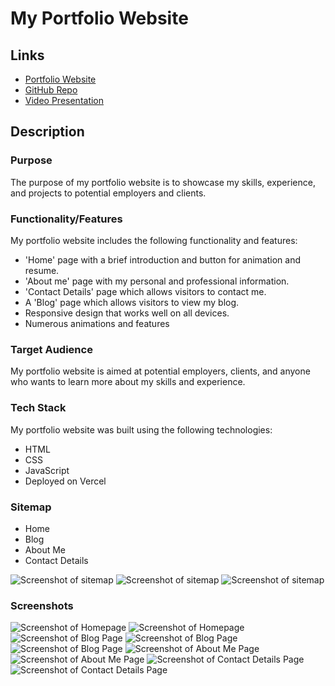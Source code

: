 # My Portfolio Website

## Links

- [Portfolio Website](https://matthew-beale-t1-a2-7orl.vercel.app/)
- [GitHub Repo](https://github.com/mttble/MatthewBeale_T1A2)
- [Video Presentation](https://youtu.be/3T2t0UmPhvE)

## Description

### Purpose

The purpose of my portfolio website is to showcase my skills, experience, and projects to potential employers and clients.

### Functionality/Features

My portfolio website includes the following functionality and features:

- 'Home' page with a brief introduction and button for animation and resume.
- 'About me' page with my personal and professional information.
- 'Contact Details' page which allows visitors to contact me.
- A 'Blog' page which allows visitors to view my blog.
- Responsive design that works well on all devices.
- Numerous animations and features

### Target Audience

My portfolio website is aimed at potential employers, clients, and anyone who wants to learn more about my skills and experience.

### Tech Stack

My portfolio website was built using the following technologies:

- HTML
- CSS
- JavaScript
- Deployed on Vercel

### Sitemap

- Home
- Blog
- About Me
- Contact Details

![Screenshot of sitemap](docs/sitemap.png)
![Screenshot of sitemap](docs/wireframe1.png)
![Screenshot of sitemap](docs/wireframe2.png)


### Screenshots

![Screenshot of Homepage](docs/homepage.png)
![Screenshot of Homepage](docs/homepage2.png)
![Screenshot of Blog Page](docs/blog.png)
![Screenshot of Blog Page](docs/blog2.png)
![Screenshot of Blog Page](docs/blog3.png)
![Screenshot of About Me Page](docs/aboutme.png)
![Screenshot of About Me Page](docs/aboutme2.png)
![Screenshot of Contact Details Page](docs/contact.png)
![Screenshot of Contact Details Page](docs/contact2.png)